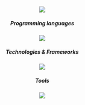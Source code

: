 
<h1 align="center">
    <img src="https://readme-typing-svg.herokuapp.com/?font=Righteous&size=35&center=true&vCenter=true&width=500&height=70&duration=4000&lines=Hi+There+!+👋;+I'm+Aymeric+!;" />
</h1>

<h5 align="center">Programming languages</h5>
<div align="center"><img src="https://skillicons.dev/icons?i=js,ts,java" /></div>

<h5 align="center">Technologies & Frameworks</h5>
<div align="center"><img src="https://skillicons.dev/icons?i=react,vue,sass,tailwind,spring,mysql" /></div>

<h5 align="center">Tools</h5>
<div align="center"><img src="https://skillicons.dev/icons?i=vite,npm,gitlab,git,vscode," /></div>

